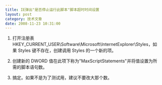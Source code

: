 ```yaml
---
title: IE弹出"是否停止运行此脚本"脚本超时时间设置
layout: post
category: 技术文章
date: 2008-11-23 10:31:00
---
```


1. 打开注册表HKEY_CURRENT_USER\Software\Microsoft\InternetExplorer\Styles，如果 Styles 键不存在，创建调用 Styles 的一个新的项。  

2. 创建新的 DWORD 值在此项下称为"MaxScriptStatements"并将值设置为所需的脚本语句数。 

3. 搞定。如果不是为了测试用，建议不要改大那个数。 
